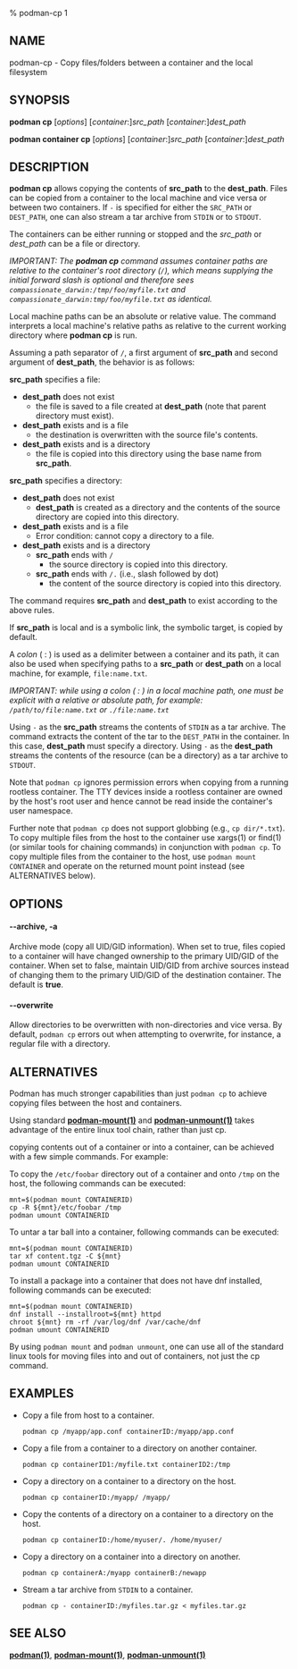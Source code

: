 % podman-cp 1

## NAME

podman\-cp - Copy files/folders between a container and the local filesystem

## SYNOPSIS

**podman cp** [*options*] [*container*:]_src_path_ [*container*:]_dest_path_

**podman container cp** [*options*] [*container*:]_src_path_ [*container*:]_dest_path_

## DESCRIPTION

**podman cp** allows copying the contents of **src_path** to the **dest_path**. Files can be copied from a container to the local machine and vice versa or between two containers.
If `-` is specified for either the `SRC_PATH` or `DEST_PATH`, one can also stream a tar archive from `STDIN` or to `STDOUT`.

The containers can be either running or stopped and the _src_path_ or _dest_path_ can be a file or directory.

_IMPORTANT: The **podman cp** command assumes container paths are relative to the container's root directory (`/`), which means supplying the initial forward slash is optional and therefore sees `compassionate_darwin:/tmp/foo/myfile.txt` and `compassionate_darwin:tmp/foo/myfile.txt` as identical._

Local machine paths can be an absolute or relative value.
The command interprets a local machine's relative paths as relative to the current working directory where **podman cp** is run.

Assuming a path separator of `/`, a first argument of **src_path** and second argument of **dest_path**, the behavior is as follows:

**src_path** specifies a file:

- **dest_path** does not exist
  - the file is saved to a file created at **dest_path** (note that parent directory must exist).
- **dest_path** exists and is a file
  - the destination is overwritten with the source file's contents.
- **dest_path** exists and is a directory
  - the file is copied into this directory using the base name from **src_path**.

**src_path** specifies a directory:

- **dest_path** does not exist
  - **dest_path** is created as a directory and the contents of the source directory are copied into this directory.
- **dest_path** exists and is a file
  - Error condition: cannot copy a directory to a file.
- **dest_path** exists and is a directory
  - **src_path** ends with `/`
    - the source directory is copied into this directory.
  - **src_path** ends with `/.` (i.e., slash followed by dot)
    - the content of the source directory is copied into this directory.

The command requires **src_path** and **dest_path** to exist according to the above rules.

If **src_path** is local and is a symbolic link, the symbolic target, is copied by default.

A _colon_ ( : ) is used as a delimiter between a container and its path, it can also be used when specifying paths to a **src_path** or **dest_path** on a local machine, for example, `file:name.txt`.

*IMPORTANT: while using a *colon* ( : ) in a local machine path, one must be explicit with a relative or absolute path, for example: `/path/to/file:name.txt` or `./file:name.txt`*

Using `-` as the **src_path** streams the contents of `STDIN` as a tar archive. The command extracts the content of the tar to the `DEST_PATH` in the container. In this case, **dest_path** must specify a directory. Using `-` as the **dest_path** streams the contents of the resource (can be a directory) as a tar archive to `STDOUT`.

Note that `podman cp` ignores permission errors when copying from a running rootless container. The TTY devices inside a rootless container are owned by the host's root user and hence cannot be read inside the container's user namespace.

Further note that `podman cp` does not support globbing (e.g., `cp dir/*.txt`). To copy multiple files from the host to the container use xargs(1) or find(1) (or similar tools for chaining commands) in conjunction with `podman cp`. To copy multiple files from the container to the host, use `podman mount CONTAINER` and operate on the returned mount point instead (see ALTERNATIVES below).

## OPTIONS

#### **--archive**, **-a**

Archive mode (copy all UID/GID information).
When set to true, files copied to a container will have changed ownership to the primary UID/GID of the container.
When set to false, maintain UID/GID from archive sources instead of changing them to the primary UID/GID of the destination container.
The default is **true**.

#### **--overwrite**

Allow directories to be overwritten with non-directories and vice versa. By default, `podman cp` errors out when attempting to overwrite, for instance, a regular file with a directory.

## ALTERNATIVES

Podman has much stronger capabilities than just `podman cp` to achieve copying files between the host and containers.

Using standard **[podman-mount(1)](podman-mount.md)** and **[podman-unmount(1)](podman-unmount.md)** takes advantage of the entire linux tool chain, rather than just cp.

copying contents out of a container or into a container, can be achieved with a few simple commands. For example:

To copy the `/etc/foobar` directory out of a container and onto `/tmp` on the host, the following commands can be executed:

    mnt=$(podman mount CONTAINERID)
    cp -R ${mnt}/etc/foobar /tmp
    podman umount CONTAINERID

To untar a tar ball into a container, following commands can be executed:

    mnt=$(podman mount CONTAINERID)
    tar xf content.tgz -C ${mnt}
    podman umount CONTAINERID

To install a package into a container that
does not have dnf installed, following commands can be executed:

    mnt=$(podman mount CONTAINERID)
    dnf install --installroot=${mnt} httpd
    chroot ${mnt} rm -rf /var/log/dnf /var/cache/dnf
    podman umount CONTAINERID

By using `podman mount` and `podman unmount`, one can use all of the
standard linux tools for moving files into and out of containers, not just
the cp command.

## EXAMPLES

- Copy a file from host to a container.

  ```
  podman cp /myapp/app.conf containerID:/myapp/app.conf
  ```

- Copy a file from a container to a directory on another container.

  ```
  podman cp containerID1:/myfile.txt containerID2:/tmp
  ```

- Copy a directory on a container to a directory on the host.

  ```
  podman cp containerID:/myapp/ /myapp/
  ```

- Copy the contents of a directory on a container to a directory on the host.

  ```
  podman cp containerID:/home/myuser/. /home/myuser/
  ```

- Copy a directory on a container into a directory on another.

  ```
  podman cp containerA:/myapp containerB:/newapp
  ```

- Stream a tar archive from `STDIN` to a container.
  ```
  podman cp - containerID:/myfiles.tar.gz < myfiles.tar.gz
  ```

## SEE ALSO

**[podman(1)](podman.md)**, **[podman-mount(1)](podman-mount.md)**, **[podman-unmount(1)](podman-unmount.md)**
